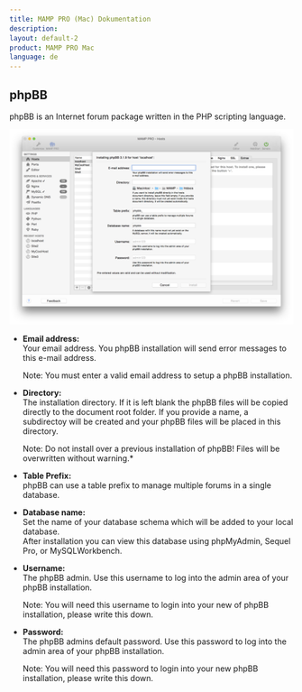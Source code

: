 ```yaml
---
title: MAMP PRO (Mac) Dokumentation
description: 
layout: default-2
product: MAMP PRO Mac
language: de
---
```


## phpBB

phpBB is an Internet forum package written in the PHP scripting language. 

![MAMP](phpBB.png)

*  **Email address:**  
   Your email address. You phpBB installation will send error messages to this e-mail address.
   
   <div class="alert" role="alert">  
   Note: You must enter a valid email address to setup a phpBB installation.
   </div>  

*  **Directory:**  
   The installation directory. If it is left blank the phpBB files will be copied directly to the document root folder. If you provide a name, a subdirectoy will be created and your phpBB files will be placed in this directory.  
   <div class="alert" role="alert">  
   Note: Do not install over a previous installation of phpBB! Files will be overwritten without warning.*  
   </div>

*  **Table Prefix:**  
   phpBB can use a table prefix to manage multiple forums in a single database. 

*  **Database name:**  
   Set the name of your database schema which will be added to your local database.  
   After installation you can view this database using phpMyAdmin, Sequel Pro, or MySQLWorkbench. 
 
*  **Username:**  
   The phpBB admin. Use this username to log into the admin area of your phpBB installation. 
   
   <div class="alert" role="alert">  
   Note: You will need this username to login into your new of phpBB installation, please write this down.
   </div>

*  **Password:**  
   The phpBB admins default password. Use this password to log into the admin area of your phpBB installation.
   
   <div class="alert" role="alert">
   Note: You will need this password to login into your new phpBB installation, please write this down.
   </div>
